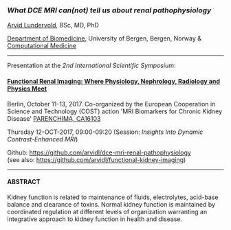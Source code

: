 ### *What DCE MRI can(not) tell us about renal pathophysiology* 


[Arvid Lundervold](http://www.uib.no/en/persons/Arvid.Lundervold), BSc, MD, PhD

[Department of Biomedicine](http://www.uib.no/en/biomedisin), University of Bergen, Bergen, Norway & [Computational Medicine](http://computationalmedicine.no)

---

Presentation at the *2nd International Scientific Symposium*:
#### [Functional Renal Imaging: Where Physiology, Nephrology, Radiology and Physics Meet](https://www.mdc-berlin.de/renal)

Berlin, October 11-13, 2017. Co-organized by the European Cooperation in Science and Technology (COST) action 'MRI Biomarkers for Chronic Kidney Disease' [PARENCHIMA, CA16103](http://www.cost.eu/COST_Actions/ca/CA16103) 

Thursday 12-OCT-2017, 09:00-09:20  (Session: *Insights Into Dynamic Contrast-Enhanced MRI*)

Github: https://github.com/arvidl/dce-mri-renal-pathophysiology  
(see also: https://github.com/arvidl/functional-kidney-imaging)

---

#### ABSTRACT

Kidney function is related to maintenance of fluids, electrolytes,
acid-base balance and clearance of toxins. Normal kidney function is
maintained by coordinated regulation at different levels of organization
warranting an integrative approach to kidney function in health and
disease.

